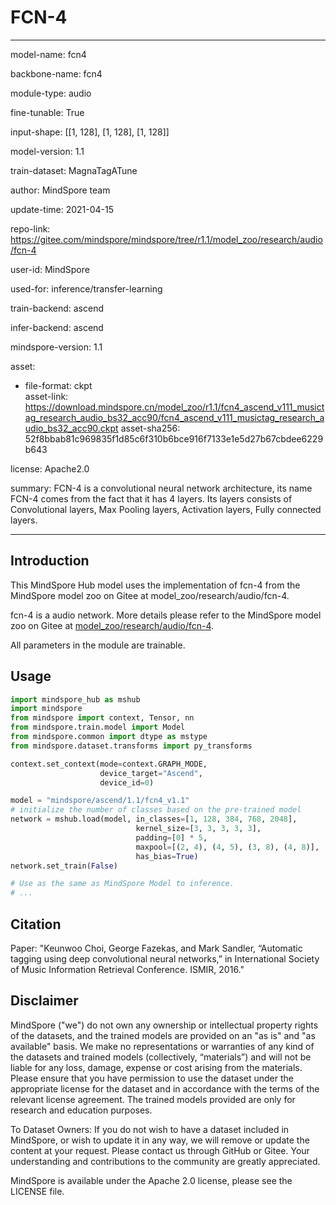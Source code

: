 # FCN-4

---

model-name: fcn4

backbone-name: fcn4

module-type: audio

fine-tunable: True

input-shape: [[1, 128], [1, 128], [1, 128]]

model-version: 1.1

train-dataset: MagnaTagATune

author: MindSpore team

update-time: 2021-04-15

repo-link: <https://gitee.com/mindspore/mindspore/tree/r1.1/model_zoo/research/audio/fcn-4>

user-id: MindSpore

used-for: inference/transfer-learning

train-backend: ascend

infer-backend: ascend

mindspore-version: 1.1

asset:

  -
    file-format: ckpt  
    asset-link: <https://download.mindspore.cn/model_zoo/r1.1/fcn4_ascend_v111_musictag_research_audio_bs32_acc90/fcn4_ascend_v111_musictag_research_audio_bs32_acc90.ckpt>
    asset-sha256: 52f8bbab81c969835f1d85c6f310b6bce916f7133e1e5d27b67cbdee6229b643

license: Apache2.0

summary: FCN-4 is a convolutional neural network architecture, its name FCN-4 comes from the fact that it has 4 layers. Its layers consists of Convolutional layers, Max Pooling layers, Activation layers, Fully connected layers.

---

## Introduction

This MindSpore Hub model uses the implementation of fcn-4 from the MindSpore model zoo on Gitee at model_zoo/research/audio/fcn-4.

fcn-4 is a audio network. More details please refer to the MindSpore model zoo on Gitee at [model_zoo/research/audio/fcn-4](https://gitee.com/mindspore/mindspore/blob/r1.1/model_zoo/research/audio/fcn-4/README.md).

All parameters in the module are trainable.

## Usage

```python
import mindspore_hub as mshub
import mindspore
from mindspore import context, Tensor, nn
from mindspore.train.model import Model
from mindspore.common import dtype as mstype
from mindspore.dataset.transforms import py_transforms

context.set_context(mode=context.GRAPH_MODE,
                    device_target="Ascend",
                    device_id=0)

model = "mindspore/ascend/1.1/fcn4_v1.1"
# initialize the number of classes based on the pre-trained model
network = mshub.load(model, in_classes=[1, 128, 384, 768, 2048],
                            kernel_size=[3, 3, 3, 3, 3],
                            padding=[0] * 5,
                            maxpool=[(2, 4), (4, 5), (3, 8), (4, 8)],
                            has_bias=True)
network.set_train(False)

# Use as the same as MindSpore Model to inference.
# ...
```

## Citation

Paper: "Keunwoo Choi, George Fazekas, and Mark Sandler, “Automatic tagging using deep convolutional neural networks,” in International Society of Music Information Retrieval Conference. ISMIR, 2016."

## Disclaimer

MindSpore ("we") do not own any ownership or intellectual property rights of the datasets, and the trained models are provided on an "as is" and "as available" basis. We make no representations or warranties of any kind of the datasets and trained models (collectively, “materials”) and will not be liable for any loss, damage, expense or cost arising from the materials. Please ensure that you have permission to use the dataset under the appropriate license for the dataset and in accordance with the terms of the relevant license agreement. The trained models provided are only for research and education purposes.

To Dataset Owners: If you do not wish to have a dataset included in MindSpore, or wish to update it in any way, we will remove or update the content at your request. Please contact us through GitHub or Gitee. Your understanding and contributions to the community are greatly appreciated.

MindSpore is available under the Apache 2.0 license, please see the LICENSE file.